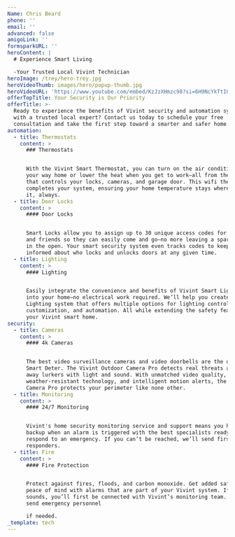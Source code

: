 ```yaml
---
Name: Chris Beard
phone: ''
email: ''
advanced: false
amigoLink: ''
formsparkURL: ''
heroContent: |
  # Experience Smart Living

  -Your Trusted Local Vivint Technician
heroImage: /trey/hero-trey.jpg
heroVideoThumb: images/hero/popup-thumb.jpg
heroVideoURL: 'https://www.youtube.com/embed/KzJzXHmzc98?si=6H9NcYkTtI0TeCpI'
offerTopTitle: Your Security is Our Priority
offerTitle: >-
  Ready to experience the benefits of Vivint security and automation systems
  with a trusted local expert? Contact us today to schedule your free
  consultation and take the first step toward a smarter and safer home.
automation:
  - title: Thermostats
    content: >
      ### Thermostats


      With the Vivint Smart Thermostat, you can turn on the air conditioning on
      your way home or lower the heat when you get to work—all from the same app
      that controls your locks, cameras, and garage door. This wifi thermostat
      completes your system, ensuring your home temperature stays where you want
      it, always.
  - title: Door Locks
    content: >
      #### Door Locks


      Smart Locks allow you to assign up to 30 unique access codes for family
      and friends so they can easily come and go—no more leaving a spare key out
      in the open. Your smart security system even tracks codes to keep you
      informed about who locks and unlocks doors at any given time.
  - title: Lighting
    content: >
      #### Lighting


      Easily integrate the convenience and benefits of Vivint Smart Lighting
      into your home—no electrical work required. We’ll help you create a Smart
      Lighting system that offers multiple options for lighting control,
      customization, and automation. All while extending the safety features of
      your Vivint smart home.
security:
  - title: Cameras
    content: >
      #### 4k Cameras


      The best video surveillance cameras and video doorbells are the ones use
      Smart Deter. The Vivint Outdoor Camera Pro detects real threats and scares
      away lurkers with light and sound. With unmatched video quality,
      weather-resistant technology, and intelligent motion alerts, the Outdoor
      Camera Pro protects your perimeter like none other.
  - title: Monitoring
    content: >
      #### 24/7 Monitoring


      Vivint's home security monitoring service and support means you have
      backup when an alarm is triggered with the best specialists ready to
      respond to an emergency. If you can’t be reached, we’ll send first
      responders.
  - title: Fire
    content: >
      #### Fire Protection


      Protect against fires, floods, and carbon monoxide. Get added safety and
      peace of mind with alarms that are part of your Vivint system. If an alarm
      sounds, you’ll first be connected with Vivint’s monitoring team. They’ll
      send emergency personnel

      if needed.
_template: tech
---
```



